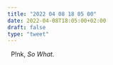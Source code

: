 ```yaml
---
title: "2022 04 08 18 05 00"
date: 2022-04-08T18:05:00+02:00
draft: false
type: "tweet"
---
```

<a href="" class="iconfont icon-music" title="rss"></a> &nbsp; P!nk, *So What*.
